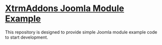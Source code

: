 # [XtrmAddons Joomla Module Example](http://github.joomla.mod_xtrmexample.xtrmaddons.com/)

This repository is designed to provide simple Joomla module example code to start development.